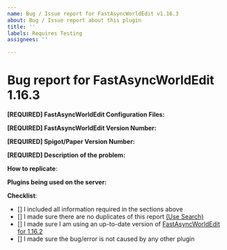 ```yaml
---
name: Bug / Issue report for FastAsyncWorldEdit v1.16.3
about: Bug / Issue report about this plugin
title: ''
labels: Requires Testing
assignees: ''

---
```


# Bug report for FastAsyncWorldEdit 1.16.3
<!--- If you are using 1.13 or 1.14 consider updating to 1.16.3 before raising an issue -->
<!--- The priority lays on 1.16 right now, so issues reported for 1.13 or 1.14 will be fixed for the 1.16 versions -->
<!--- In order to create a valid issue report you have to follow this template. -->
<!--- Remove this template if making a suggestion or asking a question. -->
<!--- Incomplete reports will most likely be marked as invalid, and closed, with few exceptions.-->

**[REQUIRED] FastAsyncWorldEdit Configuration Files:** 
<!--- Issue /fawe debugpaste in game or in your console and copy the supplied URL here -->
<!--- If you cannot perform the above, we require logs/latest.log; config.yml and config-legacy.yml -->
<!--- If you are unwilling to supply the information we need, we reserve the right to not assist you. Redact IP addresses if you need to. -->

**[REQUIRED] FastAsyncWorldEdit Version Number:** 
<!--- Enter /fawe version in game or in your console and copy the full output here -->

**[REQUIRED] Spigot/Paper Version Number:** 
<!--- Enter /version ingame or in your console and paste the full output here -->

**[REQUIRED] Description of the problem:**
<!--- Check your console for errors while testing -->
<!--- Include relevant information like errors or a picture of the problem -->
<!--- Be as specific as possible.  Don't lie, redact information, or use false names/situations. -->
<!--- Who, What, When, Where, Why, How, Expected behavior, Resultant behavior, etc -->

**How to replicate**:
<!--- If you can reproduce the issue please tell us as detailed as possible step by step how to do that -->

**Plugins being used on the server:**
<!--- Optional but recommended - issue "/plugins" in-game or in console and copy/paste the list -->

**Checklist**:
<!--- Make sure you've completed the following steps (put an "X" between of brackets): -->
- [] I included all information required in the sections above
- [] I made sure there are no duplicates of this report [(Use Search)](https://github.com/IntellectualSites/FastAsyncWorldEdit/issues?q=is%3Aissue)
- [] I made sure I am using an up-to-date version of [FastAsyncWorldEdit for 1.16.2](https://ci.athion.net/job/FastAsyncWorldEdit-1.16/)
- [] I made sure the bug/error is not caused by any other plugin
